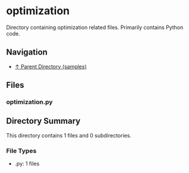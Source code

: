 # optimization

Directory containing optimization related files. Primarily contains Python code.

## Navigation

* [↑ Parent Directory (samples)](../README.md)

## Files

### optimization.py




## Directory Summary

This directory contains 1 files and 0 subdirectories.

### File Types

* .py: 1 files
